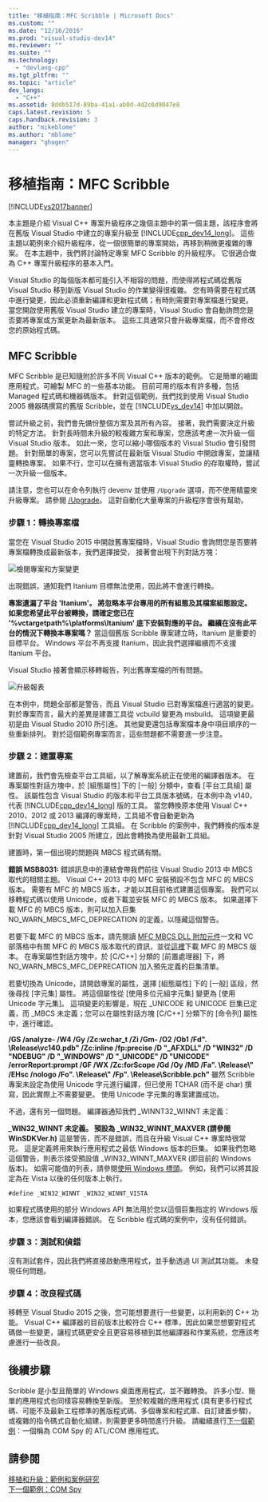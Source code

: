 ```yaml
---
title: "移植指南：MFC Scribble | Microsoft Docs"
ms.custom: ""
ms.date: "12/16/2016"
ms.prod: "visual-studio-dev14"
ms.reviewer: ""
ms.suite: ""
ms.technology: 
  - "devlang-cpp"
ms.tgt_pltfrm: ""
ms.topic: "article"
dev_langs: 
  - "C++"
ms.assetid: 8ddb517d-89ba-41a1-ab0d-4d2c6d9047e8
caps.latest.revision: 5
caps.handback.revision: 3
author: "mikeblome"
ms.author: "mblome"
manager: "ghogen"
---
```

# 移植指南：MFC Scribble
[!INCLUDE[vs2017banner](../assembler/inline/includes/vs2017banner.md)]

本主題是介紹 Visual C\+\+ 專案升級程序之幾個主題中的第一個主題，該程序會將在舊版 Visual Studio 中建立的專案升級至 [!INCLUDE[cpp_dev14_long](../porting/includes/cpp_dev14_long_md.md)]。  這些主題以範例來介紹升級程序，從一個很簡單的專案開始，再移到稍微更複雜的專案。  在本主題中，我們將討論特定專案 MFC Scribble 的升級程序。  它很適合做為 C\+\+ 專案升級程序的基本入門。  
  
 Visual Studio 的每個版本都可能引入不相容的問題，而使得將程式碼從舊版 Visual Studio 移到新版 Visual Studio 的作業變得很複雜。  您有時需要在程式碼中進行變更，因此必須重新編譯和更新程式碼；有時則需要對專案檔進行變更。  當您開啟使用舊版 Visual Studio 建立的專案時，Visual Studio 會自動詢問您是否要將專案或方案更新為最新版本。  這些工具通常只會升級專案檔，而不會修改您的原始程式碼。  
  
## MFC Scribble  
 MFC Scribble 是已知隨附於許多不同 Visual C\+\+ 版本的範例。  它是簡單的繪圖應用程式，可繪製 MFC 的一些基本功能。  目前可用的版本有許多種，包括 Managed 程式碼和機器碼版本。  針對這個範例，我們找到使用 Visual Studio 2005 機器碼撰寫的舊版 Scribble，並在 [!INCLUDE[vs_dev14](../ide/includes/vs_dev14_md.md)] 中加以開啟。  
  
 嘗試升級之前，我們會先備份整個方案及其所有內容。  接著，我們需要決定升級的特定方法。  針對長時間未升級的較複雜方案和專案，您應該考慮一次升級一個 Visual Studio 版本。  如此一來，您可以縮小哪個版本的 Visual Studio 會引發問題。  針對簡單的專案，您可以先嘗試在最新版 Visual Studio 中開啟專案，並讓精靈轉換專案。  如果不行，您可以在擁有適當版本 Visual Studio 的存取權時，嘗試一次升級一個版本。  
  
 請注意，您也可以在命令列執行 devenv 並使用 `/Upgrade` 選項，而不使用精靈來升級專案。  請參閱 [\/Upgrade](../Topic/-Upgrade%20\(devenv.exe\).md)。  這對自動化大量專案的升級程序會很有幫助。  
  
### 步驟 1：轉換專案檔  
 當您在 Visual Studio 2015 中開啟舊專案檔時，Visual Studio 會詢問您是否要將專案檔轉換成最新版本，我們選擇接受，  接著會出現下列對話方塊：  
  
 ![檢閱專案和方案變更](../porting/media/scribbleprojectupgrade.png "ScribbleProjectUpgrade")  
  
 出現錯誤，通知我們 Itanium 目標無法使用，因此將不會進行轉換。  
  
  **專案遺漏了平台 'Itanium'。  將忽略本平台專用的所有組態及其檔案組態設定。  如果您希望此平台被轉換，請確定您已在 '%vctargetpath%\\platforms\\Itanium' 底下安裝對應的平台。  繼續在沒有此平台的情況下轉換本專案嗎？**  當這個舊版 Scribble 專案建立時，Itanium 是重要的目標平台。  Windows 平台不再支援 Itanium，因此我們選擇繼續而不支援 Itanium 平台。  
  
 Visual Studio 接著會顯示移轉報告，列出舊專案檔的所有問題。  
  
 ![升級報表](../porting/media/scribblemigrationreport.png "ScribbleMigrationReport")  
  
 在本例中，問題全部都是警告，而且 Visual Studio 已對專案檔進行適當的變更。  對於專案而言，最大的差異是建置工具從 vcbuild 變更為 msbuild。  這項變更最初是由 Visual Studio 2010 所引進。  其他變更還包括專案檔本身中項目順序的一些重新排列。  對於這個範例專案而言，這些問題都不需要進一步注意。  
  
### 步驟 2：建置專案  
 建置前，我們會先檢查平台工具組，以了解專案系統正在使用的編譯器版本。  在專案屬性對話方塊中，於 \[組態屬性\] 下的 \[一般\] 分類中，查看 \[平台工具組\] 屬性。  該屬性包含 Visual Studio 的版本和平台工具版本號碼，在本例中為 v140，代表 [!INCLUDE[cpp_dev14_long](../porting/includes/cpp_dev14_long_md.md)] 版的工具。  當您轉換原本使用 Visual C\+\+ 2010、2012 或 2013 編譯的專案時，工具組不會自動更新為 [!INCLUDE[cpp_dev14_long](../porting/includes/cpp_dev14_long_md.md)] 工具組。  在 Scribble 的案例中，我們轉換的版本是針對 Visual Studio 2005 所建立，因此會轉換為使用最新工具組。  
  
 建置時，第一個出現的問題與 MBCS 程式碼有關。  
  
  **錯誤 MSB8031:**  錯誤訊息中的連結會帶我們前往 Visual Studio 2013 中 MBCS 取代的相關主題。  Visual C\+\+ 2013 中的 MFC 安裝預設不包含 MFC 的 MBCS 版本。  需要有 MFC 的 MBCS 版本，才能以其目前格式建置這個專案。  我們可以移轉程式碼以使用 Unicode，或者下載並安裝 MFC 的 MBCS 版本。  如果選擇下載 MFC 的 MBCS 版本，則可以加入巨集 NO\_WARN\_MBCS\_MFC\_DEPRECATION 的定義，以隱藏這個警告。  
  
 若要下載 MFC 的 MBCS 版本，請先閱讀 [MFC MBCS DLL 附加元件](../mfc/mfc-mbcs-dll-add-on.md)一文和 VC 部落格中有關 MFC 的 MBCS 版本取代的資訊，並從[這裡](http://www.microsoft.com/download/details.aspx?id=44930)下載 MFC 的 MBCS 版本。  在專案屬性對話方塊中，於 \[C\/C\+\+\] 分類的 \[前置處理器\] 下，將 NO\_WARN\_MBCS\_MFC\_DEPRECATION 加入預先定義的巨集清單。  
  
 若要切換為 Unicode，請開啟專案的屬性，選擇 \[組態屬性\] 下的 \[一般\] 區段，然後尋找 \[字元集\] 屬性。  將這個屬性從 \[使用多位元組字元集\] 變更為 \[使用 Unicode 字元集\]。  這項變更的影響是，現在 \_UNICODE 和 UNICODE 巨集已定義，而 \_MBCS 未定義；您可以在屬性對話方塊 \[C\/C\+\+\] 分類下的 \[命令列\] 屬性中，進行確認。  
  
  **\/GS \/analyze\- \/W4 \/Gy \/Zc:wchar\_t \/Zi \/Gm\- \/O2 \/Ob1 \/Fd".  \\Release\\vc140.pdb" \/Zc:inline \/fp:precise \/D "\_AFXDLL" \/D "WIN32" \/D "NDEBUG" \/D "\_WINDOWS" \/D "\_UNICODE" \/D "UNICODE" \/errorReport:prompt \/GF \/WX \/Zc:forScope \/Gd \/Oy \/MD \/Fa".  \\Release\\" \/EHsc \/nologo \/Fo".  \\Release\\" \/Fp".  \\Release\\Scribble.pch"**  雖然 Scribble 專案未設定為使用 Unicode 字元進行編譯，但已使用 TCHAR \(而不是 char\) 撰寫，因此實際上不需要變更。  使用 Unicode 字元集的專案建置成功。  
  
 不過，還有另一個問題。  編譯器通知我們 \_WINNT32\_WINNT 未定義：  
  
  **\_WIN32\_WINNT 未定義。  預設為 \_WIN32\_WINNT\_MAXVER \(請參閱 WinSDKVer.h\)**  這是警告，而不是錯誤，而且在升級 Visual C\+\+ 專案時很常見。  這是定義將用來執行應用程式之最低 Windows 版本的巨集。  如果我們忽略這個警告，則表示接受預設值 \_WIN32\_WINNT\_MAXVER \(即目前的 Windows 版本\)。  如需可能值的列表，請參閱[使用 Windows 標頭](https://msdn.microsoft.com/en-us/library/aa383745.aspx)。  例如，我們可以將其設定為在 Vista 以後的任何版本上執行。  
  
```  
#define _WIN32_WINNT _WIN32_WINNT_VISTA  
```  
  
 如果程式碼使用的部分 Windows API 無法用於您以這個巨集指定的 Windows 版本，您應該會看到編譯器錯誤。  在 Scribble 程式碼的案例中，沒有任何錯誤。  
  
### 步驟 3：測試和偵錯  
 沒有測試套件，因此我們將直接啟動應用程式，並手動透過 UI 測試其功能。  未發現任何問題。  
  
### 步驟 4：改良程式碼  
 移轉至 Visual Studio 2015 之後，您可能想要進行一些變更，以利用新的 C\+\+ 功能。  Visual C\+\+ 編譯器的目前版本比較符合 C\+\+ 標準，因此如果您想要對程式碼做一些變更，讓程式碼更安全且更容易移植到其他編譯器和作業系統，您應該考慮進行一些改良。  
  
## 後續步驟  
 Scribble 是小型且簡單的 Windows 桌面應用程式，並不難轉換。  許多小型、簡單的應用程式也同樣容易轉換至新版。  至於較複雜的應用程式 \(具有更多行程式碼、可能不及最新工程標準的舊版程式碼、多個專案和程式庫、自訂建置步驟\)，或複雜的指令碼式自動化組建，則需要更多時間進行升級。  請繼續進行[下一個範例](../porting/porting-guide-com-spy.md)：一個稱為 COM Spy 的 ATL\/COM 應用程式。  
  
## 請參閱  
 [移植和升級：範例和案例研究](../porting/porting-and-upgrading-examples-and-case-studies.md)   
 [下一個範例：COM Spy](../porting/porting-guide-com-spy.md)